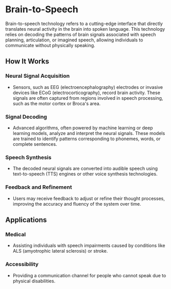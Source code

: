 # Brain-to-Speech

Brain-to-speech technology refers to a cutting-edge interface that directly translates neural activity in the brain into spoken language. This technology relies on decoding the patterns of brain signals associated with speech planning, articulation, or imagined speech, allowing individuals to communicate without physically speaking.

## How It Works
### Neural Signal Acquisition
- Sensors, such as EEG (electroencephalography) electrodes or invasive devices like ECoG (electrocorticography), record brain activity. These signals are often captured from regions involved in speech processing, such as the motor cortex or Broca's area.

### Signal Decoding
- Advanced algorithms, often powered by machine learning or deep learning models, analyze and interpret the neural signals. These models are trained to identify patterns corresponding to phonemes, words, or complete sentences.

### Speech Synthesis
- The decoded neural signals are converted into audible speech using text-to-speech (TTS) engines or other voice synthesis technologies.

### Feedback and Refinement
- Users may receive feedback to adjust or refine their thought processes, improving the accuracy and fluency of the system over time.

## Applications
### Medical
- Assisting individuals with speech impairments caused by conditions like ALS (amyotrophic lateral sclerosis) or stroke.

### Accessibility
- Providing a communication channel for people who cannot speak due to physical disabilities.